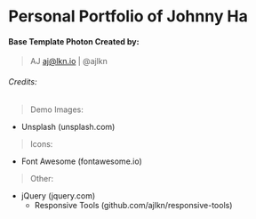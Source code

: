 # Personal Portfolio of Johnny Ha




#### Base Template Photon Created by:
> AJ
> aj@lkn.io | @ajlkn

###### Credits:
>	Demo Images:
  *	Unsplash (unsplash.com)

>	Icons:
  *	Font Awesome (fontawesome.io)

>	Other:
  *	jQuery (jquery.com)
	  -	Responsive Tools (github.com/ajlkn/responsive-tools)
